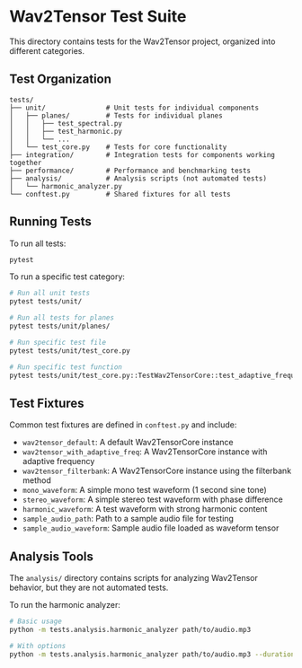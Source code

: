 # Wav2Tensor Test Suite

This directory contains tests for the Wav2Tensor project, organized into different categories.

## Test Organization

```
tests/
├── unit/               # Unit tests for individual components
│   ├── planes/         # Tests for individual planes
│   │   ├── test_spectral.py
│   │   ├── test_harmonic.py
│   │   └── ...
│   └── test_core.py    # Tests for core functionality
├── integration/        # Integration tests for components working together
├── performance/        # Performance and benchmarking tests
├── analysis/           # Analysis scripts (not automated tests)
│   └── harmonic_analyzer.py
└── conftest.py         # Shared fixtures for all tests
```

## Running Tests

To run all tests:

```bash
pytest
```

To run a specific test category:

```bash
# Run all unit tests
pytest tests/unit/

# Run all tests for planes
pytest tests/unit/planes/

# Run specific test file
pytest tests/unit/test_core.py

# Run specific test function
pytest tests/unit/test_core.py::TestWav2TensorCore::test_adaptive_frequency
```

## Test Fixtures

Common test fixtures are defined in `conftest.py` and include:

- `wav2tensor_default`: A default Wav2TensorCore instance
- `wav2tensor_with_adaptive_freq`: A Wav2TensorCore instance with adaptive frequency
- `wav2tensor_filterbank`: A Wav2TensorCore instance using the filterbank method
- `mono_waveform`: A simple mono test waveform (1 second sine tone)
- `stereo_waveform`: A simple stereo test waveform with phase difference
- `harmonic_waveform`: A test waveform with strong harmonic content
- `sample_audio_path`: Path to a sample audio file for testing
- `sample_audio_waveform`: Sample audio file loaded as waveform tensor

## Analysis Tools

The `analysis/` directory contains scripts for analyzing Wav2Tensor behavior, but they are not automated tests.

To run the harmonic analyzer:

```bash
# Basic usage
python -m tests.analysis.harmonic_analyzer path/to/audio.mp3

# With options
python -m tests.analysis.harmonic_analyzer path/to/audio.mp3 --duration 5 --start 10 --output-dir results --adaptive
``` 